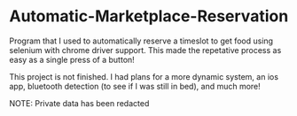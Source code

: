 # Automatic-Marketplace-Reservation

Program that I used to automatically reserve a timeslot to get food using selenium with chrome driver support. This made the repetative process as easy as a single press of a button!

This project is not finished. I had plans for a more dynamic system, an ios app, bluetooth detection (to see if I was still in bed), and much more!

NOTE: Private data has been redacted
